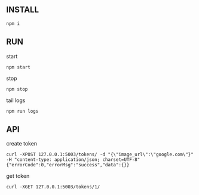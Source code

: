 ## INSTALL

`npm i`

## RUN
start

`npm start`

stop

`npm stop`

tail logs

`npm run logs`

## API
create token 

```
curl -XPOST 127.0.0.1:5003/tokens/ -d "{\"image_url\":\"google.com\"}" -H "content-type: application/json; charset=UTF-8"
{"errorCode":0,"errorMsg":"success","data":{}}
```

get token
```
curl -XGET 127.0.0.1:5003/tokens/1/
```